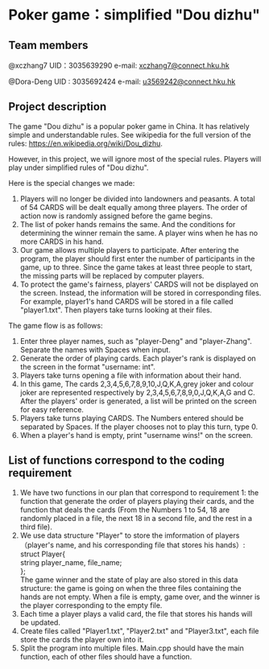 # Poker game：simplified "Dou dizhu"

## Team members
@xczhang7 UID：3035639290 e-mail: xczhang7@connect.hku.hk

@Dora-Deng UID : 3035692424 e-mail: u3569242@connect.hku.hk

## Project description
The game "Dou dizhu" is a popular poker game in China. It has relatively simple and understandable rules. See wikipedia for the full version of the rules: https://en.wikipedia.org/wiki/Dou_dizhu.

However, in this project, we will ignore most of the special rules. Players will play under simplified rules of "Dou dizhu". 

Here is the special changes we made:

1. Players will no longer be divided into landowners and peasants. A total of 54 CARDS will be dealt equally among three players. The order of action now is randomly assigned before the game begins. 
2. The list of poker hands remains the same. And the conditions for determining the winner remain the same. A player wins when he has no more CARDS in his hand.
3. Our game allows multiple players to participate. After entering the program, the player should first enter the number of participants in the game, up to three. Since the game takes at least three people to start, the missing parts will be replaced by computer players.
4. To protect the game's fairness, players' CARDS will not be displayed on the screen. Instead, the information will be stored in corresponding files. For example, player1's hand CARDS will be stored in a file called "player1.txt". Then players take turns looking at their files. 

The game flow is as follows: 

1. Enter three player names, such as "player-Deng" and "player-Zhang". Separate the names with Spaces when input. 
3. Generate the order of playing cards. Each player's rank is displayed on the screen in the format "username: int".
4. Players take turns opening a file with information about their hand.
5. In this game, The cards 2,3,4,5,6,7,8,9,10,J,Q,K,A,grey joker and colour joker are represented respectively by 2,3,4,5,6,7,8,9,0,J,Q,K,A,G and C. After the players' order is generated, a list will be printed on the screen for easy reference.
6. Players take turns playing CARDS. The Numbers entered should be separated by Spaces. If the player chooses not to play this turn, type 0.
7. When a player's hand is empty, print "username wins!" on the screen.


## List of functions correspond to the coding requirement

1. We have two functions in our plan that correspond to requirement 1: the function that generate the order of players playing their cards, and the function that deals the cards (From the Numbers 1 to 54, 18 are randomly placed in a file, the next 18 in a second file, and the rest in a third file). 
2. We use data structure "Player" to store the imformation of players（player's name, and his corresponding file that stores his hands）: </br> struct Player{</br> string player_name, file_name;</br> };</br>The game winner and the state of play are also stored in this data structure: the game is going on when the three files containing the hands are not empty. When a file is empty, game over, and the winner is the player corresponding to the empty file.
3. Each time a player plays a valid card, the file that stores his hands will be updated. 
4. Create files called "Player1.txt", "Player2.txt" and "Player3.txt", each file store the cards the player own into it.
5. Split the program into multiple files. Main.cpp should have the main function, each of other files should have a function.
